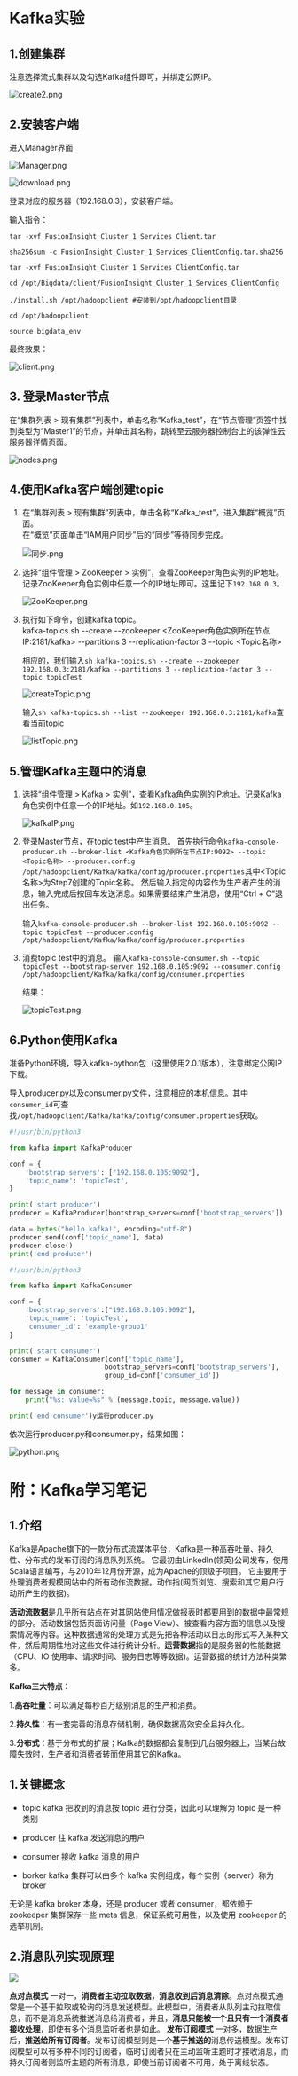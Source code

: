 # Kafka实验

## 1.创建集群

注意选择流式集群以及勾选Kafka组件即可，并绑定公网IP。

![create2.png](D:\课件\大数据\作业\6\create2.png)

## 2.安装客户端

进入Manager界面

![Manager.png](D:\课件\大数据\作业\6\Manager.png)

![download.png](D:\课件\大数据\作业\6\download.png)

登录对应的服务器（192.168.0.3），安装客户端。

输入指令：

```shell
tar -xvf FusionInsight_Cluster_1_Services_Client.tar

sha256sum -c FusionInsight_Cluster_1_Services_ClientConfig.tar.sha256

tar -xvf FusionInsight_Cluster_1_Services_ClientConfig.tar

cd /opt/Bigdata/client/FusionInsight_Cluster_1_Services_ClientConfig

./install.sh /opt/hadoopclient #安装到/opt/hadoopclient目录

cd /opt/hadoopclient

source bigdata_env
```

最终效果：

![client.png](D:\课件\大数据\作业\6\client.png)

## 3. 登录Master节点

在“集群列表 > 现有集群”列表中，单击名称“Kafka_test”，在“节点管理”页签中找到类型为“Master1”的节点，并单击其名称，跳转至云服务器控制台上的该弹性云服务器详情页面。

![nodes.png](D:\课件\大数据\作业\6\nodes.png)

## 4.使用Kafka客户端创建topic

1. 在“集群列表 > 现有集群”列表中，单击名称“Kafka_test”，进入集群“概览”页面。  
   在“概览”页面单击“IAM用户同步”后的“同步”等待同步完成。
   
   ![同步.png](D:\课件\大数据\作业\6\同步.png)

2. 选择“组件管理 > ZooKeeper > 实例”，查看ZooKeeper角色实例的IP地址。
   记录ZooKeeper角色实例中任意一个的IP地址即可。这里记下`192.168.0.3`。
   
   ![ZooKeeper.png](D:\课件\大数据\作业\6\ZooKeeper.png)

3. 执行如下命令，创建kafka topic。  
   kafka-topics.sh --create --zookeeper <ZooKeeper角色实例所在节点IP:2181/kafka> --partitions 3 --replication-factor 3 --topic <Topic名称>
   
   相应的，我们输入`sh kafka-topics.sh --create --zookeeper 192.168.0.3:2181/kafka --partitions 3 --replication-factor 3 --topic topicTest`
   
   ![createTopic.png](D:\课件\大数据\作业\6\createTopic.png)
   
   输入`sh kafka-topics.sh --list --zookeeper 192.168.0.3:2181/kafka`查看当前topic
   
   ![listTopic.png](D:\课件\大数据\作业\6\listTopic.png)

## 5.管理Kafka主题中的消息

1. 选择“组件管理 > Kafka > 实例”，查看Kafka角色实例的IP地址。记录Kafka角色实例中任意一个的IP地址。如`192.168.0.105`。
   
   ![kafkaIP.png](D:\课件\大数据\作业\6\kafkaIP.png)

2. 登录Master节点，在topic test中产生消息。
   首先执行命令`kafka-console-producer.sh --broker-list <Kafka角色实例所在节点IP:9092> --topic <Topic名称> --producer.config /opt/hadoopclient/Kafka/kafka/config/producer.properties`其中<Topic名称>为Step7创建的Topic名称。
   然后输入指定的内容作为生产者产生的消息，输入完成后按回车发送消息。如果需要结束产生消息，使用“Ctrl + C”退出任务。
   
   输入`kafka-console-producer.sh --broker-list 192.168.0.105:9092 --topic topicTest --producer.config /opt/hadoopclient/Kafka/kafka/config/producer.properties`

3. 消费topic test中的消息。
   输入`kafka-console-consumer.sh --topic topicTest --bootstrap-server 192.168.0.105:9092 --consumer.config /opt/hadoopclient/Kafka/kafka/config/consumer.properties`
   
   结果：
   
   ![topicTest.png](D:\课件\大数据\作业\6\topicTest.png)

## 6.Python使用Kafka

准备Python环境，导入kafka-python包（这里使用2.0.1版本），注意绑定公网IP下载。

导入producer.py以及consumer.py文件，注意相应的本机信息。其中`consumer_id`可查找`/opt/hadoopclient/Kafka/kafka/config/consumer.properties`获取。

```python
#!/usr/bin/python3

from kafka import KafkaProducer

conf = {
    'bootstrap_servers': ["192.168.0.105:9092"],
    'topic_name': 'topicTest',
}

print('start producer')
producer = KafkaProducer(bootstrap_servers=conf['bootstrap_servers'])

data = bytes("hello kafka!", encoding="utf-8")
producer.send(conf['topic_name'], data)
producer.close()
print('end producer')


```

```python
#!/usr/bin/python3

from kafka import KafkaConsumer

conf = {
    'bootstrap_servers':["192.168.0.105:9092"],
    'topic_name': 'topicTest',
    'consumer_id': 'example-group1'
}

print('start consumer')
consumer = KafkaConsumer(conf['topic_name'],
                        bootstrap_servers=conf['bootstrap_servers'],
                        group_id=conf['consumer_id'])

for message in consumer:
    print("%s: value=%s" % (message.topic, message.value))

print('end consumer')y运行producer.py
```



依次运行producer.py和consumer.py，结果如图：

![python.png](D:\课件\大数据\作业\6\python.png)

# 附：Kafka学习笔记

## 1.介绍

Kafka是Apache旗下的一款分布式流媒体平台，Kafka是一种高吞吐量、持久性、分布式的发布订阅的消息队列系统。 它最初由LinkedIn(领英)公司发布，使用Scala语言编写，与2010年12月份开源，成为Apache的顶级子项目。 它主要用于处理消费者规模网站中的所有动作流数据。动作指(网页浏览、搜索和其它用户行动所产生的数据)。

**活动流数据**是几乎所有站点在对其网站使用情况做报表时都要用到的数据中最常规的部分。活动数据包括页面访问量（Page View）、被查看内容方面的信息以及搜索情况等内容。这种数据通常的处理方式是先把各种活动以日志的形式写入某种文件，然后周期性地对这些文件进行统计分析。**运营数据**指的是服务器的性能数据（CPU、IO 使用率、请求时间、服务日志等等数据)。运营数据的统计方法种类繁多。

**Kafka三大特点：**

1.**高吞吐量**：可以满足每秒百万级别消息的生产和消费。

2.**持久性**：有一套完善的消息存储机制，确保数据高效安全且持久化。

3.**分布式**：基于分布式的扩展；Kafka的数据都会复制到几台服务器上，当某台故障失效时，生产者和消费者转而使用其它的Kafka。

## 1.关键概念

+ topic
  kafka 把收到的消息按 topic 进行分类，因此可以理解为 topic 是一种类别

+ producer
  往 kafka 发送消息的用户

+ consumer
  接收 kafka 消息的用户

+ borker
  kafka 集群可以由多个 kafka 实例组成，每个实例（server）称为 broker

无论是 kafka broker 本身，还是 producer 或者 consumer，都依赖于 zookeeper 集群保存一些 meta 信息，保证系统可用性，以及使用 zookeeper 的选举机制。

## 2.消息队列实现原理

![](https://img2018.cnblogs.com/blog/884599/201911/884599-20191101143026631-1893860815.jpg)

**点对点模式**
一对一，**消费者主动拉取数据，消息收到后消息清除**。点对点模式通常是一个基于拉取或轮询的消息发送模型。此模型中，消费者从队列主动拉取信息，而不是消息系统推送消息给消费者，并且，**消息只能被一个且只有一个消费者接收处理**，即使有多个消息监听者也是如此。
**发布订阅模式**
一对多，数据生产后，**推送给所有订阅者**。发布订阅模型则是一个**基于推送的**消息传送模型。发布订阅模型可以有多种不同的订阅者，临时订阅者只在主动监听主题时才接收消息，而持久订阅者则监听主题的所有消息，即使当前订阅者不可用，处于离线状态。
